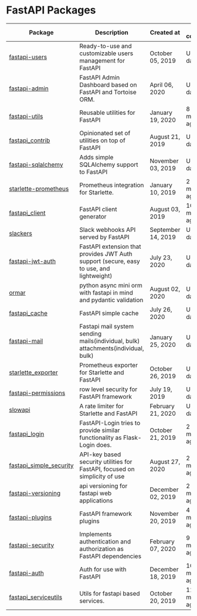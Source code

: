 # FastAPI Packages
|                                     Package                                     |                                       Description                                        |     Created at     |  Last commit  | Stars |
|---------------------------------------------------------------------------------|------------------------------------------------------------------------------------------|--------------------|---------------|------:|
| [fastapi-users](https://github.com/frankie567/fastapi-users)                    | Ready-to-use and customizable users management for FastAPI                               | October 05, 2019   | Up-to-date    |   417 |
| [fastapi-admin](https://github.com/long2ice/fastapi-admin)                      | FastAPI Admin Dashboard based on FastAPI and Tortoise ORM.                               | April 06, 2020     | Up-to-date    |   316 |
| [fastapi-utils](https://github.com/dmontagu/fastapi-utils)                      | Reusable utilities for FastAPI                                                           | January 19, 2020   | 8 months ago  |   399 |
| [fastapi_contrib](https://github.com/identixone/fastapi_contrib)                | Opinionated set of utilities on top of FastAPI                                           | August 21, 2019    | Up-to-date    |   222 |
| [fastapi-sqlalchemy](https://github.com/mfreeborn/fastapi-sqlalchemy)           | Adds simple SQLAlchemy support to FastAPI                                                | November 03, 2019  | Up-to-date    |   141 |
| [starlette-prometheus](https://github.com/perdy/starlette-prometheus)           | Prometheus integration for Starlette.                                                    | January 10, 2019   | 2 months ago  |   107 |
| [fastapi_client](https://github.com/dmontagu/fastapi_client)                    | FastAPI client generator                                                                 | August 03, 2019    | 10 months ago |   113 |
| [slackers](https://github.com/uhavin/slackers)                                  | Slack webhooks API served by FastAPI                                                     | September 14, 2019 | Up-to-date    |    24 |
| [fastapi-jwt-auth](https://github.com/IndominusByte/fastapi-jwt-auth)           | FastAPI extension that provides JWT Auth support (secure, easy to use, and lightweight)  | July 23, 2020      | Up-to-date    |    56 |
| [ormar](https://github.com/collerek/ormar)                                      | python async mini orm with fastapi in mind and pydantic validation                       | August 02, 2020    | Up-to-date    |    58 |
| [fastapi_cache](https://github.com/comeuplater/fastapi_cache)                   | FastAPI simple cache                                                                     | July 26, 2020      | Up-to-date    |    39 |
| [fastapi-mail](https://github.com/sabuhish/fastapi-mail)                        | Fastapi mail system sending mails(individual, bulk) attachments(individual, bulk)        | January 25, 2020   | Up-to-date    |    48 |
| [starlette_exporter](https://github.com/stephenhillier/starlette_exporter)      | Prometheus exporter for Starlette and FastAPI                                            | October 26, 2019   | Up-to-date    |    67 |
| [fastapi-permissions](https://github.com/holgi/fastapi-permissions)             | row level security for FastAPI framework                                                 | July 19, 2019      | Up-to-date    |    79 |
| [slowapi](https://github.com/laurentS/slowapi)                                  | A rate limiter for Starlette and FastAPI                                                 | February 21, 2020  | Up-to-date    |    83 |
| [fastapi_login](https://github.com/MushroomMaula/fastapi_login)                 | FastAPI-Login tries to provide similar functionality as Flask-Login does.                | October 21, 2019   | 2 months ago  |    83 |
| [fastapi_simple_security](https://github.com/mrtolkien/fastapi_simple_security) | API-key based security utilities for FastAPI, focused on simplicity of use               | August 27, 2020    | 2 months ago  |     6 |
| [fastapi-versioning](https://github.com/DeanWay/fastapi-versioning)             | api versioning for fastapi web applications                                              | December 02, 2019  | 2 months ago  |    86 |
| [fastapi-plugins](https://github.com/madkote/fastapi-plugins)                   | FastAPI framework plugins                                                                | November 20, 2019  | 4 months ago  |    59 |
| [fastapi-security](https://github.com/jmagnusson/fastapi-security)              | Implements authentication and authorization as FastAPI dependencies                      | February 07, 2020  | 9 months ago  |     8 |
| [fastapi-auth](https://github.com/dmontagu/fastapi-auth)                        | Auth for use with FastAPI                                                                | December 18, 2019  | 10 months ago |    37 |
| [fastapi_serviceutils](https://github.com/skallfass/fastapi_serviceutils)       | Utils for fastapi based services.                                                        | October 20, 2019   | 11 months ago |    18 |
